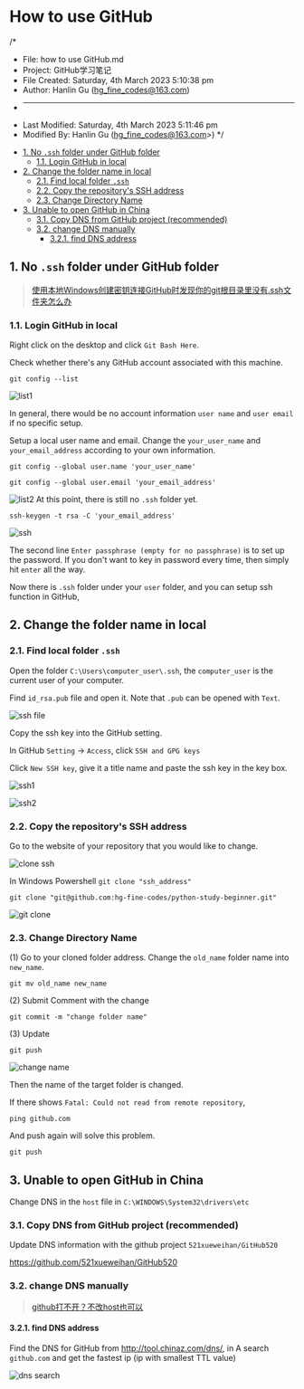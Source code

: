 # How to use GitHub

/*

* File: how to use GitHub.md
* Project: GitHub学习笔记
* File Created: Saturday, 4th March 2023 5:10:38 pm
* Author: Hanlin Gu (hg_fine_codes@163.com)
* -----
* Last Modified: Saturday, 4th March 2023 5:11:46 pm
* Modified By: Hanlin Gu (hg_fine_codes@163.com>)
 */
<!-- TOC -->

* [1. No `.ssh` folder under GitHub folder](#1-no-ssh-folder-under-github-folder)
  * [1.1. Login GitHub in local](#11-login-github-in-local)
* [2. Change the folder name in local](#2-change-the-folder-name-in-local)
  * [2.1. Find local folder `.ssh`](#21-find-local-folder-ssh)
  * [2.2. Copy the repository's SSH address](#22-copy-the-repositorys-ssh-address)
  * [2.3. Change Directory Name](#23-change-directory-name)
* [3. Unable to open GitHub in China](#3-unable-to-open-github-in-china)
  * [3.1. Copy DNS from GitHub project (recommended)](#31-copy-dns-from-github-project-recommended)
  * [3.2. change DNS manually](#32-change-dns-manually)
    * [3.2.1. find DNS address](#321-find-dns-address)

<!-- /TOC -->

<div style="page-break-after:always"></div>

## 1. No `.ssh` folder under GitHub folder

> [使用本地Windows创建密钥连接GitHub时发现你的git根目录里没有.ssh文件夹怎么办](https://blog.csdn.net/shame_Joker/article/details/109702083?ops_request_misc=%257B%2522request%255Fid%2522%253A%2522167792128616782427440049%2522%252C%2522scm%2522%253A%252220140713.130102334.pc%255Fall.%2522%257D&request_id=167792128616782427440049&biz_id=0&utm_medium=distribute.pc_chrome_plugin_search_result.none-task-blog-2~all~first_rank_ecpm_v1~rank_v31_ecpm-1-109702083-null-null.nonecase&utm_term=windows%20.ssh%E6%96%87%E4%BB%B6%E5%A4%B9%E5%9C%B0%E5%9D%80&spm=1018.2226.3001.4187)

### 1.1. Login GitHub in local

Right click on the desktop and click `Git Bash Here`.

Check whether there's any GitHub account associated with this machine.

```shell
git config --list
```

![list1](./figs/list1.png)

In general, there would be no account information `user name` and `user email` if no specific setup.

Setup a local user name and email. Change the `your_user_name` and `your_email_address` according to your own information.

```shell
git config --global user.name 'your_user_name'
```

```shell
git config --global user.email 'your_email_address'
```

![list2](./figs/list2.png)
At this point, there is still no `.ssh` folder yet.

```shell
ssh-keygen -t rsa -C 'your_email_address'
```

![ssh](./figs/ssh.png)

The second line `Enter passphrase (empty for no passphrase)` is to set up the password. If you don't want to key in password every time, then simply hit `enter` all the way.

Now there is `.ssh` folder under your `user` folder, and you can setup ssh function in GitHub,

## 2. Change the folder name in local

### 2.1. Find local folder `.ssh`

Open the folder `C:\Users\computer_user\.ssh`, the `computer_user` is the current user of your computer.

Find `id_rsa.pub` file and open it. Note that `.pub` can be opened with `Text`.

![ssh file](./figs/ssh_file.png)

Copy the ssh key into the GitHub setting.

In GitHub `Setting` $\rightarrow$ `Access`, click `SSH and GPG keys`

Click `New SSH key`, give it a title name and paste the ssh key in the key box.

![ssh1](./figs/ssh_set1.png)

![ssh2](./figs/ssh_set2.png)

### 2.2. Copy the repository's SSH address

Go to the website of your repository that you would like to change.

![clone ssh](./figs/clone%20ssh.png)

In Windows Powershell `git clone "ssh_address"`

```shell
git clone "git@github.com:hg-fine-codes/python-study-beginner.git"
```

![git clone](./figs/git%20clone.png)

### 2.3. Change Directory Name

(1) Go to your cloned folder address. Change the `old_name` folder name into `new_name`.

```shell
git mv old_name new_name
```

(2) Submit Comment with the change

```shell
git commit -m "change folder name"
```

(3) Update

```shell
git push
```

![change name](./figs/change%20name.png)

Then the name of the target folder is changed.

If there shows `Fatal: Could not read from remote repository`,

```shell
ping github.com
```

And push again will solve this problem.

```shell
git push
```

## 3. Unable to open GitHub in China

Change DNS in the `host` file in `C:\WINDOWS\System32\drivers\etc`

### 3.1. Copy DNS from GitHub project (recommended)

Update DNS information with the github project `521xueweihan/GitHub520`

<https://github.com/521xueweihan/GitHub520>


### 3.2. change DNS manually

>[github打不开？不改host也可以](https://blog.csdn.net/AE_yang/article/details/122995471?ops_request_misc=&request_id=&biz_id=102&utm_term=github%E6%89%93%E4%B8%8D%E5%BC%80&utm_medium=distribute.pc_search_result.none-task-blog-2~all~sobaiduweb~default-0-122995471.nonecase&spm=1018.2226.3001.4187)

#### 3.2.1. find DNS address

Find the DNS for GitHub from <http://tool.chinaz.com/dns/>, in A search `github.com` and get the fastest ip (ip with smallest TTL value)

![dns search](./figs/dns%20search.png)
